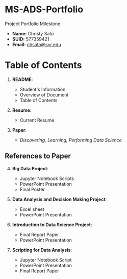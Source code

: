 # MS-ADS-Portfolio
Project Portfolio Milestone 

- **Name:** Christy Sato
- **SUID:** 577359421
- **Email:** chsato@syr.edu

# Table of Contents
  1. **README**: 
     - Student's Information
     - Overview of Document
     - Table of Contents
 
  2. **Resume**: 
     - Current Resume
 
  3. **Paper**: 
     - *Discovering, Learning, Performing Data Science*
 
  ## References to Paper
  4. **Big Data Project**:
     - Jupyter Notebook Scripts
     - PowerPoint Presentation
     - Final Poster
  
  5. **Data Analysis and Decision Making Project**: 
     - Excel sheet
     - PowerPoint Presentation
  
  6. **Introduction to Data Science Project**: 
     - Final Report Paper
     - PowerPoint Presentation
  
  7. **Scripting for Data Analysis**: 
     - Jupyter Notebook Script
     - PowerPoint Presentation
     - Final Report Paper
